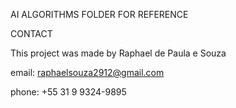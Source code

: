 AI ALGORITHMS FOLDER FOR REFERENCE

CONTACT

This project was made by Raphael de Paula e Souza

email: raphaelsouza2912@gmail.com

phone: +55 31 9 9324-9895
